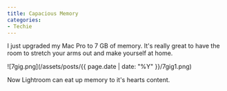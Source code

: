 ```yaml
---
title: Capacious Memory
categories:
- Techie
---
```


I just upgraded my Mac Pro to 7 GB of memory. It's really great to have the room to stretch your arms out and make yourself at home.


![7gig.png](/assets/posts/{{ page.date | date: "%Y" }}/7gig1.png)

Now Lightroom can eat up memory to it's hearts content.

